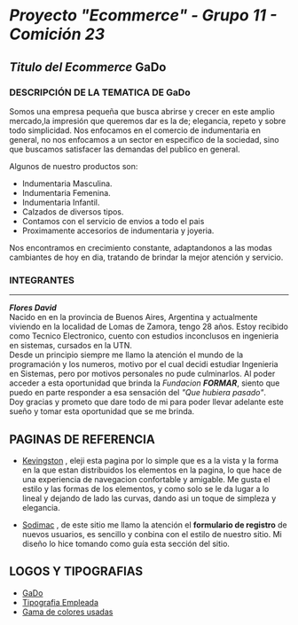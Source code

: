 # ***Proyecto "Ecommerce" - Grupo 11 - Comición 23***
## *Titulo del Ecommerce* **GaDo** 
### DESCRIPCIÓN DE LA TEMATICA DE GaDo
Somos una empresa pequeña que busca abrirse y crecer en este amplio mercado,la impresión que queremos dar es la de; elegancia, repeto y sobre todo simplicidad. Nos enfocamos en el comercio de indumentaria en general, no nos enfocamos a un sector en especifico de la sociedad, sino que buscamos satisfacer las demandas del publico en general.

Algunos de nuestro productos son:

* Indumentaria Masculina.
* Indumentaria Femenina.
* Indumentaria Infantil.
* Calzados de diversos tipos.
* Contamos con el servicio de envios a todo el pais
* Proximamente accesorios de indumentaria y joyeria.

Nos encontramos en crecimiento constante, adaptandonos a las modas cambiantes de hoy en dia, tratando de brindar la mejor atención y servicio.

### **INTEGRANTES**
---
***Flores David***  
Nacido en en la provincia de Buenos Aires, Argentina y actualmente viviendo en la localidad de Lomas de Zamora, tengo 28 años. Estoy recibido como Tecnico Electronico, cuento con estudios inconclusos en ingenieria en sistemas, cursados en la UTN.  
Desde un principio siempre me llamo la atención el mundo de la programación y los numeros, motivo por el cual decidi estudiar Ingenieria en Sistemas, pero por motivos personales no pude culminarlos. Al poder acceder a esta oportunidad que brinda la *Fundacion **FORMAR***, siento que puedo en parte responder a esa sensación del *"Que hubiera pasado"*.  
Doy gracias y prometo que dare todo de mi para poder llevar adelante este sueño y tomar esta oportunidad que se me brinda.


## PAGINAS DE REFERENCIA  
* [Kevingston](https://www.kevingston.com/) , eleji esta pagina por lo simple que es a la vista y la forma en la que estan distribuidos los elementos en la pagina, lo que hace de una experiencia de navegacion confortable y amigable. Me gusta el estilo y las formas de los elementos, y como solo se le da lugar a lo lineal y dejando de lado las curvas, dando asi un toque de simpleza y elegancia.

* [Sodimac](https://www.sodimac.com.ar/sodimac-ar/myaccount/register/personal) , de este sitio me llamo la atención el **formulario de registro** de nuevos usuarios, es sencillo y conbina con el estilo de nuestro sitio. Mi diseño lo hice tomando como guía esta sección del sitio.

## LOGOS Y TIPOGRAFIAS  
* [GaDo]()
* [Tipografia Empleada]()
* [Gama de colores usadas]()